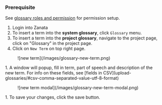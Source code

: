 ### Prerequisite
See [glossary roles and permission](/user-guide/glossary/glossary-roles-permissions) for permission setup.

1. Login into Zanata
1. To insert a term into the **system glossary**, click `Glossary` menu. 
1. To insert a term into the **project glossary**, navigate to the project page, click on "Glossary" in the project page.
1. Click on `New Term` on top right page.
<figure>
![new term](/images/glossary-new-term.png)
</figure>
1. A window will popup, fill in term, part of speech and description of the new term. For info on these fields, see [fields in CSV](upload-glossaries/#csv-comma-separated-value-utf-8-format)
<figure>
![new term modal](/images/glossary-new-term-modal.png)
</figure>
1. To save your changes, click the save button.